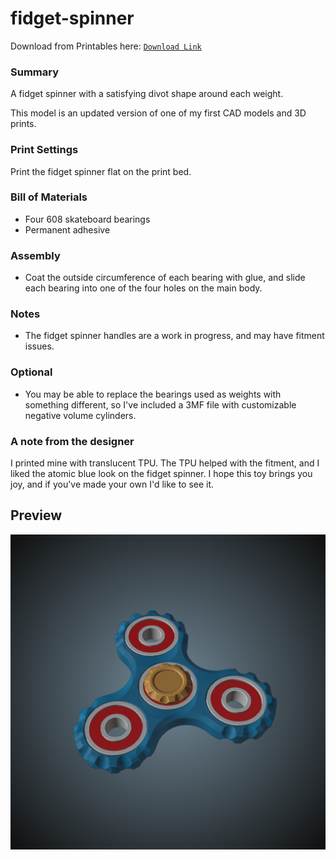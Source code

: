 # fidget-spinner

Download from Printables here: [`Download Link`](https://www.printables.com/@EvokeMadness_492935)

### Summary

A fidget spinner with a satisfying divot shape around each weight.

This model is an updated version of one of my first CAD models and 3D prints.

### Print Settings

Print the fidget spinner flat on the print bed.

### Bill of Materials

- Four 608 skateboard bearings
- Permanent adhesive

### Assembly

- Coat the outside circumference of each bearing with glue, and slide each bearing into one of the four holes on the main body.

### Notes

- The fidget spinner handles are a work in progress, and may have fitment issues.

### Optional

- You may be able to replace the bearings used as weights with something different, so I've included a 3MF file with customizable negative volume cylinders.

### A note from the designer

I printed mine with translucent TPU. The TPU helped with the fitment, and I liked the atomic blue look on the fidget spinner. I hope this toy brings you joy, and if you've made your own I'd like to see it.

## Preview

![](assets/preview.png)